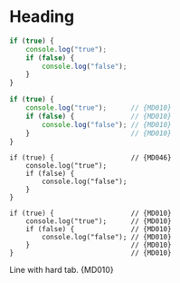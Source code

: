 # Heading

```js
if (true) {
    console.log("true");
    if (false) {
        console.log("false");
    }
}
```

```js
if (true) {
	console.log("true");      // {MD010}
	if (false) {              // {MD010}
		console.log("false"); // {MD010}
	}                         // {MD010}
}
```

    if (true) {                   // {MD046}
        console.log("true");
        if (false) {
            console.log("false");
        }
    }

	if (true) {                   // {MD010}
		console.log("true");      // {MD010}
		if (false) {              // {MD010}
			console.log("false"); // {MD010}
		}                         // {MD010}
	}                             // {MD010}

Line with	hard tab. {MD010}
